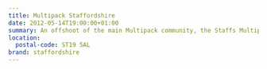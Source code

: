```yaml
---
title: Multipack Staffordshire
date: 2012-05-14T19:00:00+01:00
summary: An offshoot of the main Multipack community, the Staffs Multipack is a group of web professionals and tech enthusiasts from the South Staffordshire area.
location:
  postal-code: ST19 5AL
brand: staffordshire
---
```

